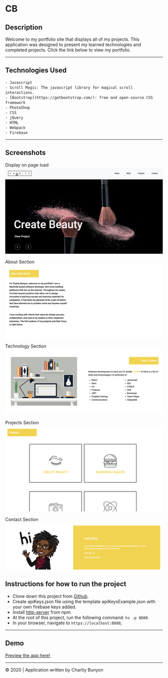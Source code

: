 # CB

## Description
Welcome to my portfolio site that displays all of my projects. This application was designed to present my learned technologies and completed projects. Click the link below to view my portfolio. 

****
## Technologies Used

```
- Javascript
- Scroll Magic: The javascript library for magical scroll interactions.
- [Bootstrap](https://getbootstrap.com/): free and open-source CSS framework
- PhotoShop
- CSS
- jQuery
- HTML
- Webpack
- Firebase

```
***
## Screenshots

Display on page load
![on load](https://raw.githubusercontent.com/CharityBunyon/CB/master/src/images/2.png)

About Section
![about](https://raw.githubusercontent.com/CharityBunyon/CB/master/src/images/3.png)

Technology Section
![skills](https://raw.githubusercontent.com/CharityBunyon/CB/master/src/images/4.png)

Projects Section
![projects](https://raw.githubusercontent.com/CharityBunyon/CB/master/src/images/5.png)

Contact Section
![create pin](https://raw.githubusercontent.com/CharityBunyon/CB/master/src/images/6.png)




## Instructions for how to run the project

* Clone down this project from [Github](https://github.com/CharityBunyon/CB).
* Create apiKeys.json file using the template apiKeysExample.json with your own firebase keys added.
* Install [http-server](https://www.npmjs.com/package/http-server) from npm.
* At the root of this project, run the following command: `hs -p 8080`.
* In your browser, navigate to `https://localhost:8080`;

****
## Demo
[Preview the app here!]( https://charitybunyon.com/)

****

© 2020 | Application written by Charity Bunyon


